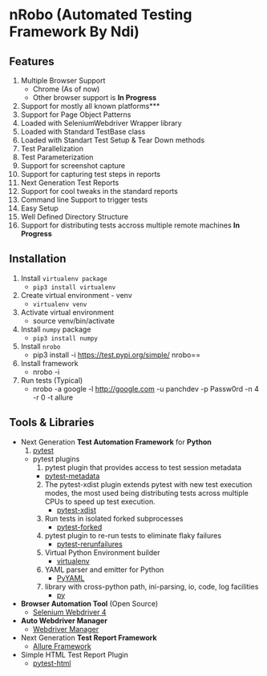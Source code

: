 # nRobo (Automated Testing Framework By Ndi)

## Features

1. Multiple Browser Support
   - Chrome (As of now)
   - Other browser support is **In Progress**
2. Support for mostly all known platforms***
3. Support for Page Object Patterns 
4. Loaded with SeleniumWebdriver Wrapper library
5. Loaded with Standard TestBase class 
6. Loaded with Standart Test Setup & Tear Down methods
6. Test Parallelization 
7. Test Parameterization 
8. Support for screenshot capture 
9. Support for capturing test steps in reports 
10. Next Generation Test Reports 
11. Support for cool tweaks in the standard reports 
12. Command line Support to trigger tests 
13. Easy Setup 
14. Well Defined Directory Structure 
15. Support for distributing tests accross multiple remote machines **In Progress**

## Installation

1. Install `virtualenv package`
   - `pip3 install virtualenv`
2. Create virtual environment - venv 
   - `virtualenv venv`
3. Activate virtual environment 
   - source venv/bin/activate
4. Install `numpy` package
   - `pip3 install numpy`
5. Install `nrobo`
   - pip3 install -i https://test.pypi.org/simple/ nrobo==<version>
6. Install framework
   - nrobo -i 
7. Run tests (Typical)
   - nrobo -a google -l http://google.com -u panchdev -p Passw0rd -n 4 -r 0 -t allure

## Tools & Libraries

- Next Generation **Test Automation Framework** for **Python**
  1. [pytest](https://docs.pytest.org/en/7.2.x/contents.html)
  - pytest plugins
    1. pytest plugin that provides access to test session metadata
      - [pytest-metadata](https://pypi.org/project/pytest-metadata/)
    2. The pytest-xdist plugin extends pytest with new test execution modes, the most used being distributing tests across multiple CPUs to speed up test execution.
       - [pytest-xdist](https://pypi.org/project/pytest-xdist/)
    3. Run tests in isolated forked subprocesses
       - [pytest-forked](https://pypi.org/project/pytest-forked/)
    4. pytest plugin to re-run tests to eliminate flaky failures
       - [pytest-rerunfailures](https://pypi.org/project/pytest-rerunfailures/)
    5. Virtual Python Environment builder
       - [virtualenv](https://pypi.org/project/virtualenv/)
    6. YAML parser and emitter for Python
       - [PyYAML](https://pypi.org/project/PyYAML/)
    7. library with cross-python path, ini-parsing, io, code, log facilities
       - [py](https://pypi.org/project/py/)
- **Browser Automation Tool** (Open Source)
  - [Selenium Webdriver 4](https://www.selenium.dev/documentation/webdriver/getting_started/upgrade_to_selenium_4/)
- **Auto Webdriver Manager**
  - [Webdriver Manager](https://pypi.org/project/webdriver-manager/)
- Next Generation **Test Report Framework**
  - [Allure Framework](https://docs.qameta.io/allure/)
- Simple HTML Test Report Plugin 
  - [pytest-html](https://pypi.org/project/pytest-html/)
